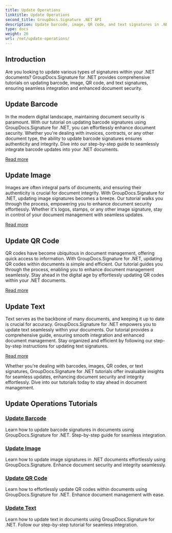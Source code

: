 ```yaml
---
title: Update Operations
linktitle: Update Operations
second_title: GroupDocs.Signature .NET API
description: Update barcode, image, QR code, and text signatures in .NET documents with GroupDocs.Signature for .NET tutorials. Enhance document security and management.
type: docs
weight: 26
url: /net/update-operations/
---
```

## Introduction

Are you looking to update various types of signatures within your .NET documents? GroupDocs.Signature for .NET provides comprehensive tutorials on updating barcode, image, QR code, and text signatures, ensuring seamless integration and enhanced document security.

## Update Barcode
In the modern digital landscape, maintaining document security is paramount. With our tutorial on updating barcode signatures using GroupDocs.Signature for .NET, you can effortlessly enhance document security. Whether you're dealing with invoices, contracts, or any other document type, the ability to update barcode signatures ensures authenticity and integrity. Dive into our step-by-step guide to seamlessly integrate barcode updates into your .NET documents.

[Read more](./update-barcode/)

## Update Image
Images are often integral parts of documents, and ensuring their authenticity is crucial for document integrity. With GroupDocs.Signature for .NET, updating image signatures becomes a breeze. Our tutorial walks you through the process, empowering you to enhance document security effortlessly. Whether it's logos, stamps, or any other image signature, stay in control of your document management with seamless updates.

[Read more](./update-image/)

## Update QR Code
QR codes have become ubiquitous in document management, offering quick access to information. With GroupDocs.Signature for .NET, updating QR codes within documents is simple and efficient. Our tutorial guides you through the process, enabling you to enhance document management seamlessly. Stay ahead in the digital age by effortlessly updating QR codes within your .NET documents.

[Read more](./update-qr-code/)

## Update Text
Text serves as the backbone of many documents, and keeping it up to date is crucial for accuracy. GroupDocs.Signature for .NET empowers you to update text seamlessly within your documents. Our tutorial provides a comprehensive guide, ensuring smooth integration and enhanced document management. Stay organized and efficient by following our step-by-step instructions for updating text signatures.

[Read more](./update-text/)

Whether you're dealing with barcodes, images, QR codes, or text signatures, GroupDocs.Signature for .NET tutorials offer invaluable insights for seamless updates, enhancing document security and integrity effortlessly. Dive into our tutorials today to stay ahead in document management.
## Update Operations Tutorials
### [Update Barcode](./update-barcode/)
Learn how to update barcode signatures in documents using GroupDocs.Signature for .NET. Step-by-step guide for seamless integration.
### [Update Image](./update-image/)
Learn how to update image signatures in .NET documents effortlessly using GroupDocs.Signature. Enhance document security and integrity seamlessly.
### [Update QR Code](./update-qr-code/)
Learn how to effortlessly update QR codes within documents using GroupDocs.Signature for .NET. Enhance document management with ease.
### [Update Text](./update-text/)
Learn how to update text in documents using GroupDocs.Signature for .NET. Follow our step-by-step tutorial for seamless integration.